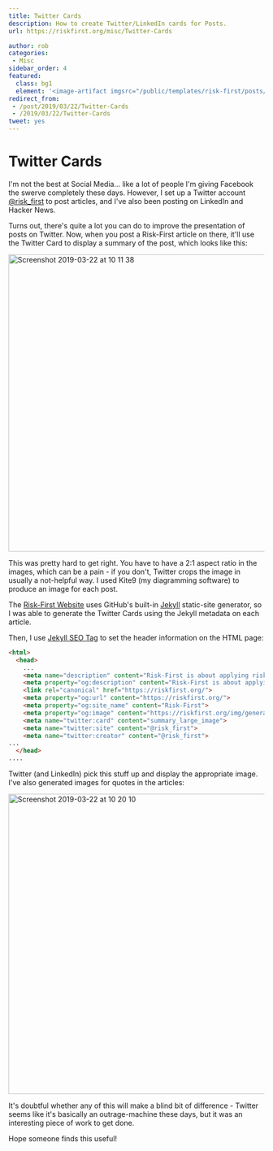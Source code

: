 ```yaml
---
title: Twitter Cards
description: How to create Twitter/LinkedIn cards for Posts.
url: https://riskfirst.org/misc/Twitter-Cards

author: rob
categories:
 - Misc
sidebar_order: 4
featured: 
  class: bg1
  element: '<image-artifact imgsrc="/public/templates/risk-first/posts/twitter.svg">Twitter</image-artifact>'
redirect_from: 
 - /post/2019/03/22/Twitter-Cards
 - /2019/03/22/Twitter-Cards
tweet: yes
---
```


# Twitter Cards

I'm not the best at Social Media... like a lot of people I'm giving Facebook the swerve completely these days.  However, I set up a Twitter account [@risk_first](https://twitter.com/risk_first) to post articles, and I've also been posting on LinkedIn and Hacker News.  

Turns out, there's quite a lot you can do to improve the presentation of posts on Twitter.  Now, when you post a Risk-First article on there, it'll use the Twitter Card to display a summary of the post, which looks like this:

<img width="585" alt="Screenshot 2019-03-22 at 10 11 38" src="https://user-images.githubusercontent.com/568673/54815950-00da9180-4c8b-11e9-8743-e0514482f5cc.png">

This was pretty hard to get right.  You have to have a 2:1 aspect ratio in the images, which can be a pain - if you don't, Twitter crops the image in usually a not-helpful way.  I used Kite9 (my diagramming software) to produce an image for each post. 

The [Risk-First Website](https://riskfirst.org) uses GitHub's built-in [Jekyll](https://jekyllrb.com) static-site generator, so I was able to generate the Twitter Cards using the Jekyll metadata on each article.    

Then, I use [Jekyll SEO Tag](https://jekyll.github.io/jekyll-seo-tag/) to set the header information on the HTML page:

```html
<html>
  <head>
    ... 
    <meta name="description" content="Risk-First is about applying risk theory and practice to Software Development, building a pattern language of useful risk terms.">
    <meta property="og:description" content="Risk-First is about applying risk theory and practice to Software Development, building a pattern language of useful risk terms.">
    <link rel="canonical" href="https://riskfirst.org/">
    <meta property="og:url" content="https://riskfirst.org/">
    <meta property="og:site_name" content="Risk-First">
    <meta property="og:image" content="https://riskfirst.org/img/generated/titles/index.png">
    <meta name="twitter:card" content="summary_large_image">
    <meta name="twitter:site" content="@risk_first">
    <meta name="twitter:creator" content="@risk_first">
...
  </head>
....
```

Twitter (and LinkedIn) pick this stuff up and display the appropriate image.   I've also generated images for quotes in the articles:

<img width="591" alt="Screenshot 2019-03-22 at 10 20 10" src="https://user-images.githubusercontent.com/568673/54816437-1e5c2b00-4c8c-11e9-8981-6c6a64b404c2.png">

It's doubtful whether any of this will make a blind bit of difference - Twitter seems like it's basically an outrage-machine these days, but it was an interesting piece of work to get done.

Hope someone finds this useful!